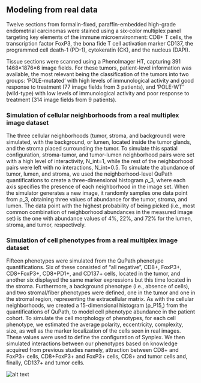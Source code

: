 ## Modeling from real data

Twelve sections from formalin-fixed, paraffin-embedded high-grade endometrial carcinomas were stained using a six-color multiplex panel targeting key elements of the immune microenvironment: CD8+ T cells, the transcription factor FoxP3, the bona fide T cell activation marker CD137, the programmed cell death-1 (PD-1), cytokeratin (CK), and the nucleus (DAPI). 

Tissue sections were scanned using a PhenoImager HT, capturing 391 1468×1876×6 image fields. For these tumors, patient-level information was available, the most relevant being the classification of the tumors into two groups: ‘POLE-mutated’ with high levels of immunological activity and good response to treatment (77 image fields from 3 patients), and ‘POLE-WT’ (wild-type) with low levels of immunological activity and poor response to treatment (314 image fields from 9 patients).

### Simulation of cellular neighborhoods from a real multiplex image dataset
The three cellular neighborhoods (tumor, stroma, and background) were simulated, with the background, or lumen, located inside the tumor glands, and the stroma placed surrounding the tumor. 
To simulate this spatial configuration, stroma-tumor, and tumor-lumen neighborhood pairs were set with a high level of interactivity, N_int=1, while the rest of the neighborhood pairs were left with no interactions, N_int=0.5. 
To simulate the abundance of tumor, lumen, and stroma, we used the neighborhood-level QuPath quantifications to create a three-dimensional histogram ρ_3, where each axis specifies the presence of each neighborhood in the image set. 
When the simulator generates a new image, it randomly samples one data point from ρ_3, obtaining three values of abundance for the tumor, stroma, and lumen. 
The data point with the highest probability of being picked (i.e., most common combination of neighborhood abundances in the measured image set) is the one with abundance values of 4%, 22%, and 72% for the lumen, stroma, and tumor, respectively. 

### Simulation of cell phenotypes from a real multiplex image dataset
Fifteen phenotypes were simulated from the QuPath phenotype quantifications. Six of these consisted of “all negative”, CD8+, FoxP3+, CD8+FoxP3+, CD8+PD1+, and CD137+ cells, located in the tumor, and another six displayed the same marker expressions but this time located in the stroma. 
Furthermore, a background phenotype (i.e., absence of cells), and two stromal/fiber phenotypes were defined, one in the tumor and one in the stromal region, representing the extracellular matrix. 
As with the cellular neighborhoods, we created a 15-dimensional histogram (ρ_P15,) from the quantifications of QuPath, to model cell phenotype abundance in the patient cohort. 
To simulate the cell morphology of phenotypes, for each cell phenotype, we estimated the average polarity, eccentricity, complexity, size, as well as the marker localization of the cells seen in real images. 
These values were used to define the configuration of Synplex. We then simulated interactions between our phenotypes based on knowledge acquired from previous studies namely, attraction between CD8+ and FoxP3+ cells, CD8+FoxP3+ and FoxP3+ cells, CD8+ and tumor cells and, finally, CD137+ and tumor cells.

![alt text]([http://url/to/img.png](https://github.com/djimenezsanchez/Synplex/blob/main/supplfig.jpg))
